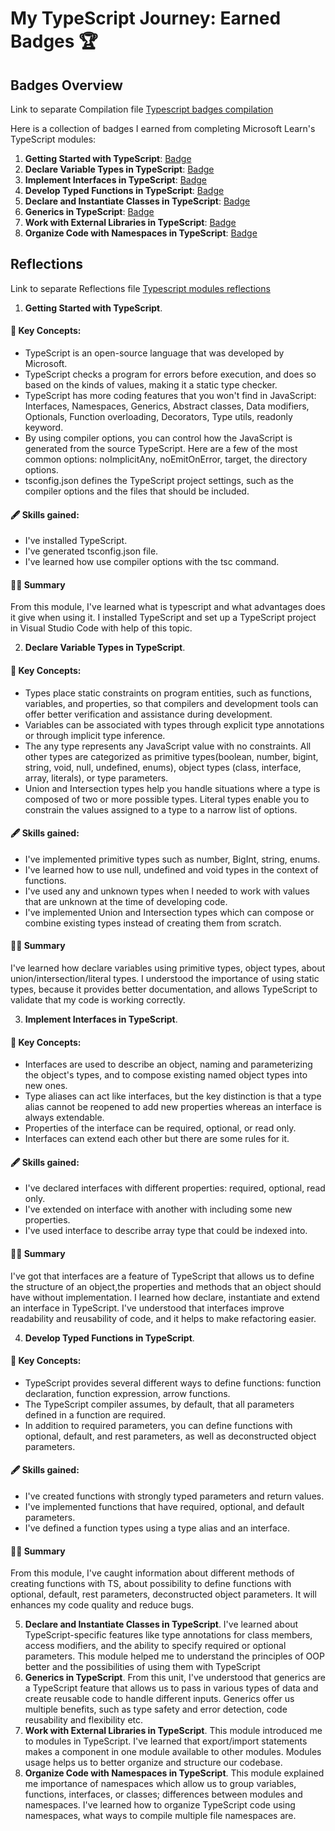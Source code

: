 # My TypeScript Journey: Earned Badges 🏆

## Badges Overview

Link to separate Compilation file [Typescript badges compilation](./TypeScript-Badges-Compilation.md)

Here is a collection of badges I earned from completing Microsoft Learn's TypeScript modules:

1. **Getting Started with TypeScript**: [Badge](https://learn.microsoft.com/api/achievements/share/en-us/YuliyaKaruk-8969/YV3LFD9R?sharingId=495118D55351553B)
2. **Declare Variable Types in TypeScript**: [Badge](https://learn.microsoft.com/api/achievements/share/en-us/YuliyaKaruk-8969/FZU7MZUX?sharingId=495118D55351553B)
3. **Implement Interfaces in TypeScript**: [Badge](https://learn.microsoft.com/api/achievements/share/en-us/YuliyaKaruk-8969/HYGXQJD8?sharingId=495118D55351553B)
4. **Develop Typed Functions in TypeScript**: [Badge](https://learn.microsoft.com/api/achievements/share/en-us/YuliyaKaruk-8969/VKY4355M?sharingId=495118D55351553B)
5. **Declare and Instantiate Classes in TypeScript**: [Badge](https://learn.microsoft.com/api/achievements/share/en-us/YuliyaKaruk-8969/ZPFPS7V2?sharingId=495118D55351553B)
6. **Generics in TypeScript**: [Badge](https://learn.microsoft.com/api/achievements/share/en-us/YuliyaKaruk-8969/DGQGV39J?sharingId=495118D55351553B)
7. **Work with External Libraries in TypeScript**: [Badge](https://learn.microsoft.com/api/achievements/share/en-us/YuliyaKaruk-8969/24XKBXJV?sharingId=495118D55351553B)
8. **Organize Code with Namespaces in TypeScript**: [Badge](https://learn.microsoft.com/api/achievements/share/en-us/YuliyaKaruk-8969/UF5XVUL3?sharingId=495118D55351553B)

## Reflections

Link to separate Reflections file [Typescript modules reflections](./TypeScript-Modules-Reflections.md)

1. **Getting Started with TypeScript**.

  #### 📝 Key Concepts:
   - TypeScript is an open-source language that was developed by Microsoft.
   - TypeScript checks a program for errors before execution, and does so based on the kinds of values, making it a static type checker.
   - TypeScript has more coding features that you won't find in JavaScript: Interfaces, Namespaces, Generics, Abstract classes, Data modifiers, Optionals, Function overloading, Decorators, Type utils, readonly keyword.
   - By using compiler options, you can control how the JavaScript is generated from the source TypeScript. Here are a few of the most common options: noImplicitAny, noEmitOnError, target, the directory options.
   - tsconfig.json defines the TypeScript project settings, such as the compiler options and the files that should be included.

  #### 🖋️ Skills gained:
   - I've installed TypeScript.
   - I've generated tsconfig.json file.
   - I've learned how use compiler options with the tsc command.

  #### 👩‍💻 Summary
  From this module, I've learned what is typescript and what advantages does it give when using it. I installed TypeScript and set up a TypeScript project in Visual Studio Code with help of this topic.

2. **Declare Variable Types in TypeScript**.

  #### 📝 Key Concepts:
   - Types place static constraints on program entities, such as functions, variables, and properties, so that compilers and development tools can offer better verification and assistance during development.
   - Variables can be associated with types through explicit type annotations or through implicit type inference.
   - The any type represents any JavaScript value with no constraints. All other types are categorized as primitive types(boolean, number, bigint, string, void, null, undefined, enums), object types (class, interface, array, literals), or type parameters.
   - Union and Intersection types help you handle situations where a type is composed of two or more possible types. Literal types enable you to constrain the values assigned to a type to a narrow list of options.

  #### 🖋️ Skills gained:
   - I've implemented primitive types such as number, BigInt, string, enums.
   - I've learned how to use null, undefined and void types in the context of functions.
   - I've used any and unknown types when I needed to work with values that are unknown  at the time of developing code.
   - I've implemented Union and Intersection types which can compose or combine existing types instead of creating them from scratch.

  #### 👩‍💻 Summary
  I've learned how declare variables using primitive types, object types, about union/intersection/literal types. I understood the importance of using static types, because it provides better documentation, and allows TypeScript to validate that my code is working correctly.

3. **Implement Interfaces in TypeScript**.

  #### 📝 Key Concepts:
   - Interfaces are used to describe an object, naming and parameterizing the object's types, and to compose existing named object types into new ones.
   - Type aliases can act like interfaces, but the key distinction is that a type alias cannot be reopened to add new properties whereas an interface is always extendable.
   - Properties of the interface can be required, optional, or read only.
   - Interfaces can extend each other but there are some rules for it.

  #### 🖋️ Skills gained:
   - I've declared interfaces with different properties: required, optional, read only.
   - I've extended on interface with another with including some new properties.
   - I've used interface to describe array type that could be indexed into.

  #### 👩‍💻 Summary
  I've got that interfaces are a feature of TypeScript that allows us to define the structure of an object,the properties and methods that an object should have without implementation. I learned how declare, instantiate and extend an interface in TypeScript. I've understood that interfaces improve readability and reusability of code, and it helps to make refactoring easier.

4. **Develop Typed Functions in TypeScript**.

  #### 📝 Key Concepts:
   - TypeScript provides several different ways to define functions: function declaration, function expression, arrow functions.
   - The TypeScript compiler assumes, by default, that all parameters defined in a function are required.
   - In addition to required parameters, you can define functions with optional, default, and rest parameters, as well as deconstructed object parameters.

  #### 🖋️ Skills gained:
   - I've created functions with strongly typed parameters and return values.
   - I've implemented functions that have required, optional, and default parameters.
   - I've defined a function types using a type alias and an interface.

  #### 👩‍💻 Summary
  From this module, I've caught information about different methods of creating functions with TS, about possibility to define functions with optional, default, rest parameters, deconstructed object parameters. It will enhances my code quality and reduce bugs.

5. **Declare and Instantiate Classes in TypeScript**. I've learned about TypeScript-specific features like type annotations for class members, access modifiers, and the ability to specify required or optional parameters. This module helped me to understand the principles of OOP better and the possibilities of using them with TypeScript
6. **Generics in TypeScript**. From this unit, I've understood that generics are a TypeScript feature that allows us to pass in various types of data and create reusable code to handle different inputs. Generics offer us multiple benefits, such as type safety and error detection, code reusability and flexibility etc.
7. **Work with External Libraries in TypeScript**. This module introduced me to modules in TypeScript. I've learned that export/import statements makes a component in one module available to other modules. Modules usage helps us to better organize and structure our codebase.
8. **Organize Code with Namespaces in TypeScript**. This module explained me importance of namespaces which allow us to group variables, functions, interfaces, or classes; differences between modules and namespaces. I've learned how to organize TypeScript code using namespaces, what ways to compile multiple file namespaces are.